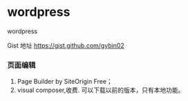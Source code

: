 # wordpress
wordpress

Gist 地址 
https://gist.github.com/gybin02

### 页面编辑
1. Page Builder by SiteOrigin Free；
2. visual composer,收费. 可以下载以前的版本，只有本地功能。

